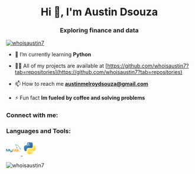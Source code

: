 <h1 align="center">Hi 👋, I'm Austin Dsouza</h1>
<h3 align="center">Exploring finance and data</h3>

<p align="left"> <a href="https://github.com/ryo-ma/github-profile-trophy"><img src="https://github-profile-trophy.vercel.app/?username=whoisaustin7" alt="whoisaustin7" /></a> </p>

- 🌱 I’m currently learning **Python**

- 👨‍💻 All of my projects are available at [https://github.com/whoisaustin7?tab=repositories](https://github.com/whoisaustin7?tab=repositories)

- 📫 How to reach me **austinmelroydsouza@gmail.com**

- ⚡ Fun fact **Im fueled by coffee and solving problems**

<h3 align="left">Connect with me:</h3>
<p align="left">
</p>

<h3 align="left">Languages and Tools:</h3>
<p align="left"> <a href="https://www.mysql.com/" target="_blank" rel="noreferrer"> <img src="https://raw.githubusercontent.com/devicons/devicon/master/icons/mysql/mysql-original-wordmark.svg" alt="mysql" width="40" height="40"/> </a> <a href="https://www.python.org" target="_blank" rel="noreferrer"> <img src="https://raw.githubusercontent.com/devicons/devicon/master/icons/python/python-original.svg" alt="python" width="40" height="40"/> </a> </p>

<p><img align="center" src="https://github-readme-stats.vercel.app/api/top-langs?username=whoisaustin7&show_icons=true&locale=en&layout=compact" alt="whoisaustin7" /></p>

